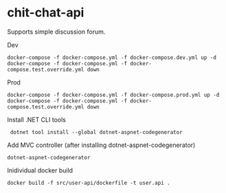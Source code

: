 # chit-chat-api
Supports simple discussion forum.

Dev
```
docker-compose -f docker-compose.yml -f docker-compose.dev.yml up -d
docker-compose -f docker-compose.yml -f docker-compose.test.override.yml down
```

Prod
```
docker-compose -f docker-compose.yml -f docker-compose.prod.yml up -d
docker-compose -f docker-compose.yml -f docker-compose.test.override.yml down
```

Install .NET CLI tools
```
 dotnet tool install --global dotnet-aspnet-codegenerator
```

Add MVC controller (after installing dotnet-aspnet-codegenerator)
```
dotnet-aspnet-codegenerator
```

Inidividual docker build
```
docker build -f src/user-api/dockerfile -t user.api .
```